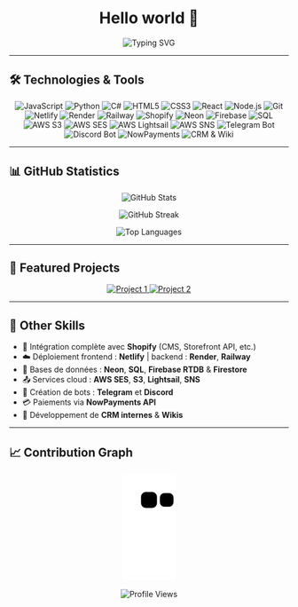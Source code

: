 <h1 align="center">Hello world 👋</h1>

<p align="center">
  <img src="https://readme-typing-svg.herokuapp.com?font=Fira+Code&pause=1000&color=F7F7F7&center=true&vCenter=true&width=435&lines=Full+Stack+Developer;Always+learning+new+things" alt="Typing SVG" />
</p>

---

## 🛠️ Technologies & Tools

<p align="center">
  <!-- Core Languages -->
  <img src="https://img.shields.io/badge/-JavaScript-F7DF1E?style=for-the-badge&logo=javascript&logoColor=black" alt="JavaScript" />
  <img src="https://img.shields.io/badge/-Python-3776AB?style=for-the-badge&logo=python&logoColor=white" alt="Python" />
  <img src="https://img.shields.io/badge/-C%23-239120?style=for-the-badge&logo=c-sharp&logoColor=white" alt="C#" />
  <img src="https://img.shields.io/badge/-HTML5-E34F26?style=for-the-badge&logo=html5&logoColor=white" alt="HTML5" />
  <img src="https://img.shields.io/badge/-CSS3-1572B6?style=for-the-badge&logo=css3&logoColor=white" alt="CSS3" />

  <!-- Frameworks & Libraries -->
  <img src="https://img.shields.io/badge/-React-61DAFB?style=for-the-badge&logo=react&logoColor=black" alt="React" />
  <img src="https://img.shields.io/badge/-Node.js-339933?style=for-the-badge&logo=node.js&logoColor=white" alt="Node.js" />

  <!-- Version Control & Deployment -->
  <img src="https://img.shields.io/badge/-Git-F05032?style=for-the-badge&logo=git&logoColor=white" alt="Git" />
  <img src="https://img.shields.io/badge/-Netlify-00C7B7?style=for-the-badge&logo=netlify&logoColor=white" alt="Netlify" />
  <img src="https://img.shields.io/badge/-Render-1F2D3D?style=for-the-badge&logo=render&logoColor=white" alt="Render" />
  <img src="https://img.shields.io/badge/-Railway-0B0D0E?style=for-the-badge&logo=railway&logoColor=white" alt="Railway" />

  <!-- CMS & E-commerce -->
  <img src="https://img.shields.io/badge/-Shopify-96BF48?style=for-the-badge&logo=shopify&logoColor=white" alt="Shopify" />

  <!-- Databases -->
  <img src="https://img.shields.io/badge/-Neon-4B3AFF?style=for-the-badge&logo=postgresql&logoColor=white" alt="Neon" />
  <img src="https://img.shields.io/badge/-Firebase-FFCA28?style=for-the-badge&logo=firebase&logoColor=black" alt="Firebase" />
  <img src="https://img.shields.io/badge/-SQL-4479A1?style=for-the-badge&logo=postgresql&logoColor=white" alt="SQL" />

  <!-- Cloud & Infra -->
  <img src="https://img.shields.io/badge/-AWS_S3-569A31?style=for-the-badge&logo=amazonaws&logoColor=white" alt="AWS S3" />
  <img src="https://img.shields.io/badge/-AWS_SES-FF9900?style=for-the-badge&logo=amazonaws&logoColor=white" alt="AWS SES" />
  <img src="https://img.shields.io/badge/-AWS_Lightsail-232F3E?style=for-the-badge&logo=amazonaws&logoColor=white" alt="AWS Lightsail" />
  <img src="https://img.shields.io/badge/-AWS_SNS-FF9900?style=for-the-badge&logo=amazonaws&logoColor=white" alt="AWS SNS" />

  <!-- Bots -->
  <img src="https://img.shields.io/badge/-Telegram_Bots-26A5E4?style=for-the-badge&logo=telegram&logoColor=white" alt="Telegram Bot" />
  <img src="https://img.shields.io/badge/-Discord_Bots-5865F2?style=for-the-badge&logo=discord&logoColor=white" alt="Discord Bot" />

  <!-- Payment & Misc -->
  <img src="https://img.shields.io/badge/-NowPayments-000000?style=for-the-badge&logo=bitcoin&logoColor=white" alt="NowPayments" />
  <img src="https://img.shields.io/badge/-CRM_%2F_Wiki_Builder-4CAF50?style=for-the-badge" alt="CRM & Wiki" />
</p>

---

## 📊 GitHub Statistics

<p align="center">
  <img src="https://github-readme-stats.vercel.app/api?username=toomanylog&show_icons=true&theme=tokyonight" alt="GitHub Stats" />
</p>

<p align="center">
  <img src="https://github-readme-streak-stats.herokuapp.com/?user=toomanylog&theme=tokyonight" alt="GitHub Streak" />
</p>

<p align="center">
  <img src="https://github-readme-stats.vercel.app/api/top-langs/?username=toomanylog&layout=compact&theme=tokyonight" alt="Top Languages" />
</p>

---

## 🌟 Featured Projects

<p align="center">
  <a href="https://github.com/toomanylog/random-project-1">
    <img src="https://github-readme-stats.vercel.app/api/pin/?username=toomanylog&repo=random-project-1&theme=tokyonight" alt="Project 1" />
  </a>
  <a href="https://github.com/toomanylog/random-project-2">
    <img src="https://github-readme-stats.vercel.app/api/pin/?username=toomanylog&repo=random-project-2&theme=tokyonight" alt="Project 2" />
  </a>
</p>

---

## 🧠 Other Skills

- 🔄 Intégration complète avec **Shopify** (CMS, Storefront API, etc.)
- ☁️ Déploiement frontend : **Netlify** | backend : **Render**, **Railway**
- 💾 Bases de données : **Neon**, **SQL**, **Firebase RTDB** & **Firestore**
- 📤 Services cloud : **AWS SES**, **S3**, **Lightsail**, **SNS**
- 🤖 Création de bots : **Telegram** et **Discord**
- 💳 Paiements via **NowPayments API**
- 🧩 Développement de **CRM internes** & **Wikis**

---

## 📈 Contribution Graph

<p align="center">
  <img src="https://github.com/toomanylog/toomanylog/blob/output/github-contribution-grid-snake.svg" alt="Snake animation" />
</p>

<p align="center">
  <img src="https://komarev.com/ghpvc/?username=toomanylog&color=blueviolet&style=flat-square&label=Profile+Views" alt="Profile Views" />
</p>
